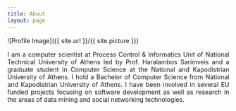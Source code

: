 ```yaml
---
title: About
layout: page
---
```

![Profile Image]({{ site.url }}/{{ site.picture }})

<p align="justify"> I am a computer scientist at Process Control & Informatics Unit 
of National Technical University of Athens led by Prof. Haralambos
Sarimveis and a graduate student in Computer Science at the 
National and Kapodistrian University of Athens. I hold a Bachelor of Computer Science 
from National and Kapodistrian University of Athens. I have been involved in several EU funded projects focusing
on software development as well as research in the areas of 
data mining and social networking technologies.</p>


<!--<h2>Skills</h2>

<ul class="skill-list">
	<li>HTML - Jade - Haml - Erb</li>
	<li>Responsive (Mobile First)</li>
	<li>CSS (Stylus, Sass, Less)</li>
	<li>Css Frameworks (Bootstrap, Foundation)</li>
	<li>Javascript (Design Patterns, Testes)</li>
	<li>NodeJS</li>
	<li>AngularJS - ReactJS</li>
	<li>Grunt - Gulp - Yeoman</li>
	<li>Git</li>
	<li>PHP</li>
	<li>Python</li>
	<li>MySQL - MongoDB</li>
	<li>Scrum and Kanban</li>
	<li>TDD e Continuous Integration</li>
</ul>

<h2>Projects</h2>

<ul>
	<li><a href="https://github.com/">Lorem Lorem</a></li>
	<li><a href="https://github.com/">Ipsum Dolor</a></li>
	<li><a href="https://github.com/">Dolor Lorem</a></li>
</ul>
-->

